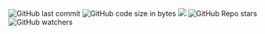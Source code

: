 ![GitHub last commit](https://img.shields.io/github/last-commit/aritzLizoain/Website-and-CV)
![GitHub code size in bytes](https://img.shields.io/github/languages/code-size/aritzLizoain/Website-and-CV)
[![](https://tokei.rs/b1/github/aritzLizoain/Website-and-CV?category=lines)](https://github.com/aritzLizoain/Website-and-CV) 
![GitHub Repo stars](https://img.shields.io/github/stars/aritzLizoain/Website-and-CV?style=social)
![GitHub watchers](https://img.shields.io/github/watchers/aritzLizoain/Website-and-CV?style=social)

[comment]: <> (# About CV)
[comment]: <> (# About Website)
[comment]: <> (Screenshots of website)
